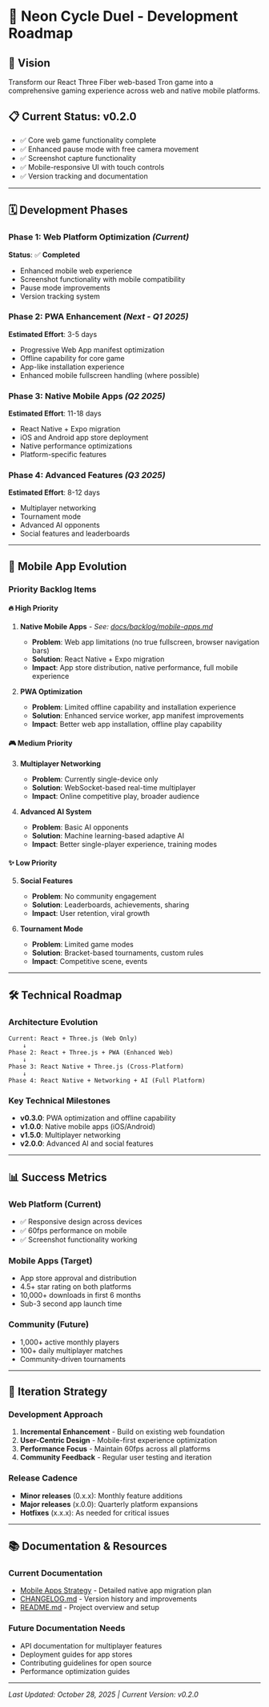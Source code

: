 # 🚀 Neon Cycle Duel - Development Roadmap

## 🎯 **Vision**
Transform our React Three Fiber web-based Tron game into a comprehensive gaming experience across web and native mobile platforms.

## 📋 **Current Status: v0.2.0**
- ✅ Core web game functionality complete
- ✅ Enhanced pause mode with free camera movement
- ✅ Screenshot capture functionality
- ✅ Mobile-responsive UI with touch controls
- ✅ Version tracking and documentation

---

## 🗓️ **Development Phases**

### **Phase 1: Web Platform Optimization** *(Current)*
**Status**: ✅ **Completed**
- Enhanced mobile web experience
- Screenshot functionality with mobile compatibility
- Pause mode improvements
- Version tracking system

### **Phase 2: PWA Enhancement** *(Next - Q1 2025)*
**Estimated Effort**: 3-5 days
- Progressive Web App manifest optimization
- Offline capability for core game
- App-like installation experience
- Enhanced mobile fullscreen handling (where possible)

### **Phase 3: Native Mobile Apps** *(Q2 2025)*
**Estimated Effort**: 11-18 days
- React Native + Expo migration
- iOS and Android app store deployment
- Native performance optimizations
- Platform-specific features

### **Phase 4: Advanced Features** *(Q3 2025)*
**Estimated Effort**: 8-12 days
- Multiplayer networking
- Tournament mode
- Advanced AI opponents
- Social features and leaderboards

---

## 📱 **Mobile App Evolution**

### **Priority Backlog Items**

#### **🔥 High Priority**
1. **Native Mobile Apps** - *See: [docs/backlog/mobile-apps.md](./docs/backlog/mobile-apps.md)*
   - **Problem**: Web app limitations (no true fullscreen, browser navigation bars)
   - **Solution**: React Native + Expo migration
   - **Impact**: App store distribution, native performance, full mobile experience

2. **PWA Optimization**
   - **Problem**: Limited offline capability and installation experience
   - **Solution**: Enhanced service worker, app manifest improvements
   - **Impact**: Better web app installation, offline play capability

#### **🎮 Medium Priority**
3. **Multiplayer Networking**
   - **Problem**: Currently single-device only
   - **Solution**: WebSocket-based real-time multiplayer
   - **Impact**: Online competitive play, broader audience

4. **Advanced AI System**
   - **Problem**: Basic AI opponents
   - **Solution**: Machine learning-based adaptive AI
   - **Impact**: Better single-player experience, training modes

#### **✨ Low Priority**
5. **Social Features**
   - **Problem**: No community engagement
   - **Solution**: Leaderboards, achievements, sharing
   - **Impact**: User retention, viral growth

6. **Tournament Mode**
   - **Problem**: Limited game modes
   - **Solution**: Bracket-based tournaments, custom rules
   - **Impact**: Competitive scene, events

---

## 🛠️ **Technical Roadmap**

### **Architecture Evolution**
```
Current: React + Three.js (Web Only)
    ↓
Phase 2: React + Three.js + PWA (Enhanced Web)
    ↓
Phase 3: React Native + Three.js (Cross-Platform)
    ↓
Phase 4: React Native + Networking + AI (Full Platform)
```

### **Key Technical Milestones**
- **v0.3.0**: PWA optimization and offline capability
- **v1.0.0**: Native mobile apps (iOS/Android)
- **v1.5.0**: Multiplayer networking
- **v2.0.0**: Advanced AI and social features

---

## 📊 **Success Metrics**

### **Web Platform (Current)**
- ✅ Responsive design across devices
- ✅ 60fps performance on mobile
- ✅ Screenshot functionality working

### **Mobile Apps (Target)**
- App store approval and distribution
- 4.5+ star rating on both platforms
- 10,000+ downloads in first 6 months
- Sub-3 second app launch time

### **Community (Future)**
- 1,000+ active monthly players
- 100+ daily multiplayer matches
- Community-driven tournaments

---

## 🔄 **Iteration Strategy**

### **Development Approach**
1. **Incremental Enhancement** - Build on existing web foundation
2. **User-Centric Design** - Mobile-first experience optimization  
3. **Performance Focus** - Maintain 60fps across all platforms
4. **Community Feedback** - Regular user testing and iteration

### **Release Cadence**
- **Minor releases** (0.x.x): Monthly feature additions
- **Major releases** (x.0.0): Quarterly platform expansions
- **Hotfixes** (x.x.x): As needed for critical issues

---

## 📚 **Documentation & Resources**

### **Current Documentation**
- [Mobile Apps Strategy](./docs/backlog/mobile-apps.md) - Detailed native app migration plan
- [CHANGELOG.md](./CHANGELOG.md) - Version history and improvements
- [README.md](./README.md) - Project overview and setup

### **Future Documentation Needs**
- API documentation for multiplayer features
- Deployment guides for app stores
- Contributing guidelines for open source
- Performance optimization guides

---

*Last Updated: October 28, 2025 | Current Version: v0.2.0*

